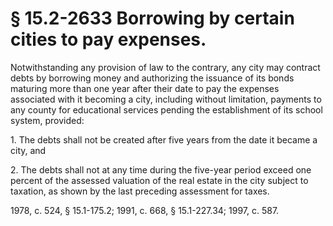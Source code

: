 # § 15.2-2633 Borrowing by certain cities to pay expenses.

<p>Notwithstanding any provision of law to the contrary, any city may contract debts by borrowing money and authorizing the issuance of its bonds maturing more than one year after their date to pay the expenses associated with it becoming a city, including without limitation, payments to any county for educational services pending the establishment of its school system, provided:</p><p>1. The debts shall not be created after five years from the date it became a city, and</p><p>2. The debts shall not at any time during the five-year period exceed one percent of the assessed valuation of the real estate in the city subject to taxation, as shown by the last preceding assessment for taxes.</p><p>1978, c. 524, § 15.1-175.2; 1991, c. 668, § 15.1-227.34; 1997, c. 587.</p>